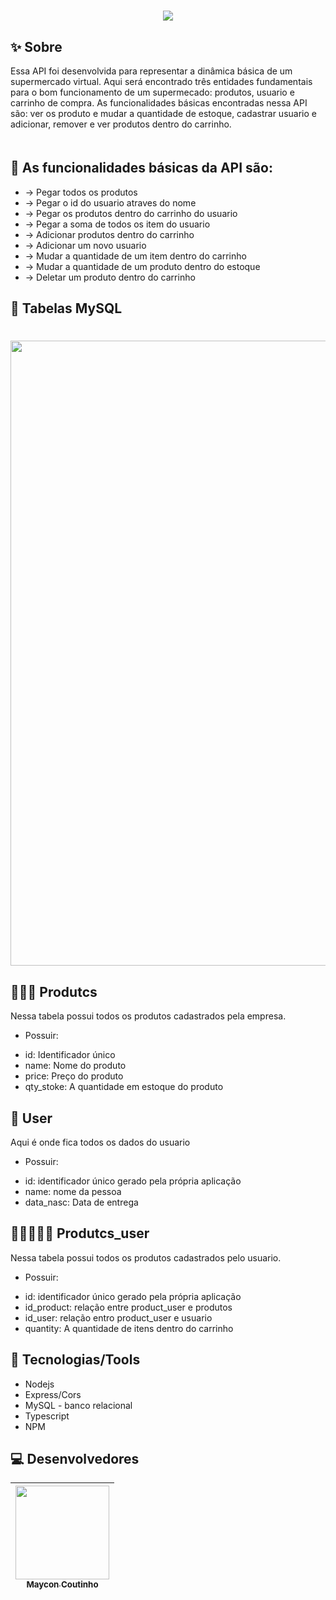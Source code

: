 <h1 align="center">
<img src="https://user-images.githubusercontent.com/60453269/197553620-fdb2ef65-9b3a-4d4d-af41-9ca3d1b856f8.png">
</h1>

## ✨ Sobre
Essa API foi desenvolvida para representar a dinâmica básica de um supermercado virtual. Aqui será encontrado três entidades fundamentais para o bom funcionamento de um supermecado: produtos, usuario e carrinho de compra. As funcionalidades básicas encontradas nessa API são: ver os produto e mudar a quantidade de estoque, cadastrar usuario e adicionar, remover e ver produtos dentro do carrinho.   
ﾠ
## 🚩 As funcionalidades básicas da API são:

- → Pegar todos os produtos
- → Pegar o id do usuario atraves do nome 
- → Pegar os produtos dentro do carrinho do usuario
- → Pegar a soma de todos os item do usuario
- → Adicionar produtos dentro do carrinho 
- → Adicionar um novo usuario 
- → Mudar a quantidade de um item dentro do carrinho
- → Mudar a quantidade de um produto dentro do estoque 
- → Deletar um produto dentro do carrinho

## 🎒 Tabelas MySQL

<h1 align="center">
<img width=1000 src="https://user-images.githubusercontent.com/60453269/195916129-94e769b1-aa73-413e-ab8b-5b0998095b73.png">
</h1>

## 🍉🍊🥝 Produtcs
Nessa tabela possui todos os produtos cadastrados pela empresa.

* Possuir:

- id: Identificador único 
- name: Nome do produto
- price: Preço do produto
- qty_stoke: A quantidade em estoque do produto

## 👨‍ User
Aqui é onde fica todos os dados do usuario

* Possuir:

- id: identificador único gerado pela própria aplicação
- name: nome da pessoa
- data_nasc: Data de entrega 

## 👨‍🛒🍉🍊🥝 Produtcs_user
Nessa tabela possui todos os produtos cadastrados pelo usuario.

* Possuir:

- id: identificador único gerado pela própria aplicação
- id_product: relação entre product_user e produtos
- id_user: relação entro product_user e usuario
- quantity: A quantidade de itens dentro do carrinho

## 🚀 Tecnologias/Tools
- Nodejs
- Express/Cors
- MySQL - banco relacional
- Typescript
- NPM

## 💻 Desenvolvedores 

<div align="center"> 

| [<img src="https://user-images.githubusercontent.com/60453269/195920054-f89752fb-2d12-4f54-9985-cff56e07913f.jpg" width=150><br><sub> Maycon Coutinho </sub>](https://www.linkedin.com/in/maycon-coutinho/) | 
|---|

